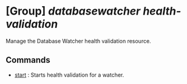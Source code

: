 # [Group] _databasewatcher health-validation_

Manage the Database Watcher health validation resource.

## Commands

- [start](/Commands/databasewatcher/health-validation/_start.md)
: Starts health validation for a watcher.
